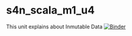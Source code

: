 # s4n_scala_m1_u4
This unit explains about Inmutable Data
[![Binder](https://mybinder.org/badge_logo.svg)](https://mybinder.org/v2/gh/juancardonas4n/s4n_scala_m1_u4.git/devel?filepath=notebooks%2Fnb_u4_3%2FM1_U4_NB_3.ipynb)
